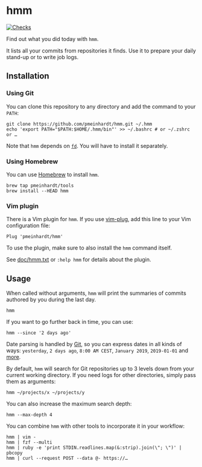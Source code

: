 # hmm

[![Checks](https://github.com/pmeinhardt/hmm/actions/workflows/main.yml/badge.svg)](https://github.com/pmeinhardt/hmm/actions/workflows/main.yml)

Find out what you did today with `hmm`.

It lists all your commits from repositories it finds.
Use it to prepare your daily stand-up or to write job logs.

## Installation

### Using Git

You can clone this repository to any directory and add the command to your `PATH`:

```shell
git clone https://github.com/pmeinhardt/hmm.git ~/.hmm
echo 'export PATH="$PATH:$HOME/.hmm/bin"' >> ~/.bashrc # or ~/.zshrc or …
```

Note that `hmm` depends on [`fd`](https://github.com/sharkdp/fd). You will have to install it separately.

### Using Homebrew

You can use [Homebrew](https://github.com/Homebrew/brew) to install `hmm`.

```shell
brew tap pmeinhardt/tools
brew install --HEAD hmm
```

### Vim plugin

There is a Vim plugin for `hmm`. If you use [vim-plug](https://github.com/junegunn/vim-plug), add this line to your Vim configuration file:

```vim
Plug 'pmeinhardt/hmm'
```

To use the plugin, make sure to also install the `hmm` command itself.

See [doc/hmm.txt](./doc/hmm.txt) or `:help hmm` for details about the plugin.

## Usage

When called without arguments, `hmm` will print the summaries of commits authored by you during the last day.

```shell
hmm
```

If you want to go further back in time, you can use:

```shell
hmm --since '2 days ago'
```

Date parsing is handled by [Git](https://git-scm.com/docs/git-log#_commit_limiting), so you can express dates in all kinds of ways: `yesterday`, `2 days ago`, `8:00 AM CEST`, `January 2019`, `2019-01-01` and [more](https://github.com/git/git/blob/master/date.c).

By default, `hmm` will search for Git repositories up to 3 levels down from your current working directory. If you need logs for other directories, simply pass them as arguments:

```shell
hmm ~/projects/x ~/projects/y
```

You can also increase the maximum search depth:

```shell
hmm --max-depth 4
```

You can combine `hmm` with other tools to incorporate it in your workflow:

```shell
hmm | vim -
hmm | fzf --multi
hmm | ruby -e 'print STDIN.readlines.map(&:strip).join(\"; \")' | pbcopy
hmm | curl --request POST --data @- https://…
```
